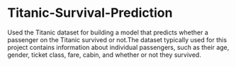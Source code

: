 # Titanic-Survival-Prediction
Used the Titanic dataset for building a model that predicts whether a
passenger on the Titanic survived or not.The dataset typically used for this project contains information about
individual passengers, such as their age, gender, ticket class, fare, cabin,
and whether or not they survived.
